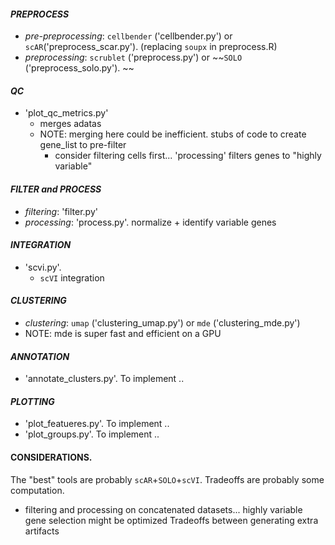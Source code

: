 

#### _PREPROCESS_
- _pre-preprocessing_: `cellbender` ('cellbender.py') or `scAR`('preprocess_scar.py').  (replacing `soupx` in preprocess.R)
- _preprocessing_: `scrublet` ('preprocess.py') or ~~`SOLO` ('preprocess_solo.py'). ~~

#### _QC_
- 'plot_qc_metrics.py'
    - merges adatas
    - NOTE:  merging here could be inefficient.  stubs of code to create gene_list to pre-filter 
        - consider filtering cells first... 'processing' filters genes to "highly variable"

#### _FILTER and PROCESS_ 
- _filtering_: 'filter.py'
- _processing_: 'process.py'.  normalize + identify variable genes

#### _INTEGRATION_
- 'scvi.py'.  
    - `scVI` integration 

#### _CLUSTERING_
- _clustering_: `umap` ('clustering_umap.py') or `mde` ('clustering_mde.py')
- NOTE:  mde is super fast and efficient on a GPU

#### _ANNOTATION_
- 'annotate_clusters.py'.  To implement ..

#### _PLOTTING_
- 'plot_featueres.py'.  To implement ..
- 'plot_groups.py'.  To implement ..




#### CONSIDERATIONS.
The "best" tools are probably `scAR`+`SOLO`+`scVI`.  Tradeoffs are probably some computation.

- filtering and processing on concatenated datasets... highly variable gene selection might be optimized
Tradeoffs between generating extra artifacts 

